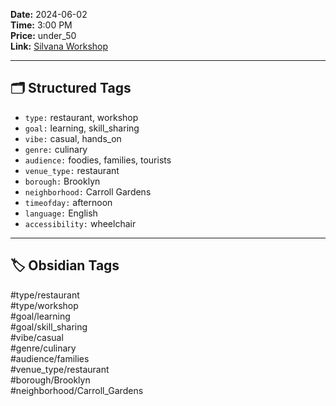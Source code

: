 

**Date:** 2024-06-02  
**Time:** 3:00 PM  
**Price:** under_50  
**Link:** [Silvana Workshop](https://example.com/mozzarella-class)

---

## 🗂️ Structured Tags

- `type:` restaurant, workshop
- `goal:` learning, skill_sharing
- `vibe:` casual, hands_on
- `genre:` culinary
- `audience:` foodies, families, tourists
- `venue_type:` restaurant
- `borough:` Brooklyn
- `neighborhood:` Carroll Gardens
- `timeofday:` afternoon
- `language:` English
- `accessibility:` wheelchair

---

## 🏷️ Obsidian Tags

#type/restaurant  
#type/workshop  
#goal/learning  
#goal/skill_sharing  
#vibe/casual  
#genre/culinary  
#audience/families  
#venue_type/restaurant  
#borough/Brooklyn  
#neighborhood/Carroll_Gardens  
